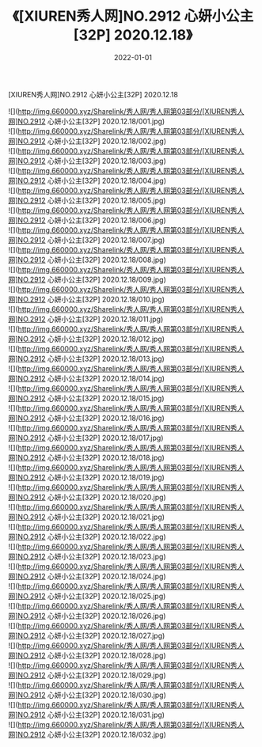 ﻿---
layout: post
title:  《[XIUREN秀人网]NO.2912 心妍小公主[32P] 2020.12.18》
date:   2022-01-01
img: http://img.660000.xyz/Sharelink/秀人网/秀人网第03部分/[XIUREN秀人网]NO.2912 心妍小公主[32P] 2020.12.18/000.jpg
categories: [美女, 清纯, 唯美]
---

[XIUREN秀人网]NO.2912 心妍小公主[32P] 2020.12.18

 ![](http://img.660000.xyz/Sharelink/秀人网/秀人网第03部分/[XIUREN秀人网]NO.2912 心妍小公主[32P] 2020.12.18/001.jpg) <br>![](http://img.660000.xyz/Sharelink/秀人网/秀人网第03部分/[XIUREN秀人网]NO.2912 心妍小公主[32P] 2020.12.18/002.jpg) <br>![](http://img.660000.xyz/Sharelink/秀人网/秀人网第03部分/[XIUREN秀人网]NO.2912 心妍小公主[32P] 2020.12.18/003.jpg) <br>![](http://img.660000.xyz/Sharelink/秀人网/秀人网第03部分/[XIUREN秀人网]NO.2912 心妍小公主[32P] 2020.12.18/004.jpg) <br>![](http://img.660000.xyz/Sharelink/秀人网/秀人网第03部分/[XIUREN秀人网]NO.2912 心妍小公主[32P] 2020.12.18/005.jpg) <br>![](http://img.660000.xyz/Sharelink/秀人网/秀人网第03部分/[XIUREN秀人网]NO.2912 心妍小公主[32P] 2020.12.18/006.jpg) <br>![](http://img.660000.xyz/Sharelink/秀人网/秀人网第03部分/[XIUREN秀人网]NO.2912 心妍小公主[32P] 2020.12.18/007.jpg) <br>![](http://img.660000.xyz/Sharelink/秀人网/秀人网第03部分/[XIUREN秀人网]NO.2912 心妍小公主[32P] 2020.12.18/008.jpg) <br>![](http://img.660000.xyz/Sharelink/秀人网/秀人网第03部分/[XIUREN秀人网]NO.2912 心妍小公主[32P] 2020.12.18/009.jpg) <br>![](http://img.660000.xyz/Sharelink/秀人网/秀人网第03部分/[XIUREN秀人网]NO.2912 心妍小公主[32P] 2020.12.18/010.jpg) <br>![](http://img.660000.xyz/Sharelink/秀人网/秀人网第03部分/[XIUREN秀人网]NO.2912 心妍小公主[32P] 2020.12.18/011.jpg) <br>![](http://img.660000.xyz/Sharelink/秀人网/秀人网第03部分/[XIUREN秀人网]NO.2912 心妍小公主[32P] 2020.12.18/012.jpg) <br>![](http://img.660000.xyz/Sharelink/秀人网/秀人网第03部分/[XIUREN秀人网]NO.2912 心妍小公主[32P] 2020.12.18/013.jpg) <br>![](http://img.660000.xyz/Sharelink/秀人网/秀人网第03部分/[XIUREN秀人网]NO.2912 心妍小公主[32P] 2020.12.18/014.jpg) <br>![](http://img.660000.xyz/Sharelink/秀人网/秀人网第03部分/[XIUREN秀人网]NO.2912 心妍小公主[32P] 2020.12.18/015.jpg) <br>![](http://img.660000.xyz/Sharelink/秀人网/秀人网第03部分/[XIUREN秀人网]NO.2912 心妍小公主[32P] 2020.12.18/016.jpg) <br>![](http://img.660000.xyz/Sharelink/秀人网/秀人网第03部分/[XIUREN秀人网]NO.2912 心妍小公主[32P] 2020.12.18/017.jpg) <br>![](http://img.660000.xyz/Sharelink/秀人网/秀人网第03部分/[XIUREN秀人网]NO.2912 心妍小公主[32P] 2020.12.18/018.jpg) <br>![](http://img.660000.xyz/Sharelink/秀人网/秀人网第03部分/[XIUREN秀人网]NO.2912 心妍小公主[32P] 2020.12.18/019.jpg) <br>![](http://img.660000.xyz/Sharelink/秀人网/秀人网第03部分/[XIUREN秀人网]NO.2912 心妍小公主[32P] 2020.12.18/020.jpg) <br>![](http://img.660000.xyz/Sharelink/秀人网/秀人网第03部分/[XIUREN秀人网]NO.2912 心妍小公主[32P] 2020.12.18/021.jpg) <br>![](http://img.660000.xyz/Sharelink/秀人网/秀人网第03部分/[XIUREN秀人网]NO.2912 心妍小公主[32P] 2020.12.18/022.jpg) <br>![](http://img.660000.xyz/Sharelink/秀人网/秀人网第03部分/[XIUREN秀人网]NO.2912 心妍小公主[32P] 2020.12.18/023.jpg) <br>![](http://img.660000.xyz/Sharelink/秀人网/秀人网第03部分/[XIUREN秀人网]NO.2912 心妍小公主[32P] 2020.12.18/024.jpg) <br>![](http://img.660000.xyz/Sharelink/秀人网/秀人网第03部分/[XIUREN秀人网]NO.2912 心妍小公主[32P] 2020.12.18/025.jpg) <br>![](http://img.660000.xyz/Sharelink/秀人网/秀人网第03部分/[XIUREN秀人网]NO.2912 心妍小公主[32P] 2020.12.18/026.jpg) <br>![](http://img.660000.xyz/Sharelink/秀人网/秀人网第03部分/[XIUREN秀人网]NO.2912 心妍小公主[32P] 2020.12.18/027.jpg) <br>![](http://img.660000.xyz/Sharelink/秀人网/秀人网第03部分/[XIUREN秀人网]NO.2912 心妍小公主[32P] 2020.12.18/028.jpg) <br>![](http://img.660000.xyz/Sharelink/秀人网/秀人网第03部分/[XIUREN秀人网]NO.2912 心妍小公主[32P] 2020.12.18/029.jpg) <br>![](http://img.660000.xyz/Sharelink/秀人网/秀人网第03部分/[XIUREN秀人网]NO.2912 心妍小公主[32P] 2020.12.18/030.jpg) <br>![](http://img.660000.xyz/Sharelink/秀人网/秀人网第03部分/[XIUREN秀人网]NO.2912 心妍小公主[32P] 2020.12.18/031.jpg) <br>![](http://img.660000.xyz/Sharelink/秀人网/秀人网第03部分/[XIUREN秀人网]NO.2912 心妍小公主[32P] 2020.12.18/032.jpg) <br>